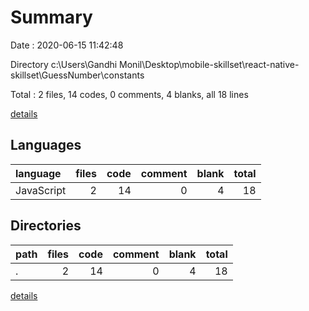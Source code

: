 # Summary

Date : 2020-06-15 11:42:48

Directory c:\Users\Gandhi Monil\Desktop\mobile-skillset\react-native-skillset\GuessNumber\constants

Total : 2 files,  14 codes, 0 comments, 4 blanks, all 18 lines

[details](details.md)

## Languages
| language | files | code | comment | blank | total |
| :--- | ---: | ---: | ---: | ---: | ---: |
| JavaScript | 2 | 14 | 0 | 4 | 18 |

## Directories
| path | files | code | comment | blank | total |
| :--- | ---: | ---: | ---: | ---: | ---: |
| . | 2 | 14 | 0 | 4 | 18 |

[details](details.md)